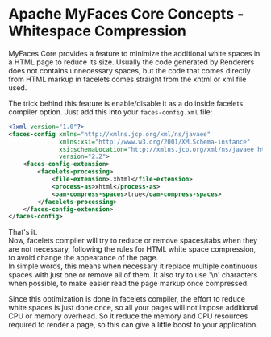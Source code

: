 # Apache MyFaces Core Concepts - Whitespace Compression

MyFaces Core provides a feature to minimize the additional white spaces in a HTML page to reduce its size.
Usually the code generated by Renderers does not contains unnecessary spaces, but the code that comes directly from HTML markup in facelets comes straight from the xhtml or xml file used.

The trick behind this feature is enable/disable it as a do inside facelets compiler option.
Just add this into your `faces-config.xml` file:

```xml
<?xml version="1.0"?>
<faces-config xmlns="http://xmlns.jcp.org/xml/ns/javaee"
              xmlns:xsi="http://www.w3.org/2001/XMLSchema-instance"
              xsi:schemaLocation="http://xmlns.jcp.org/xml/ns/javaee http://xmlns.jcp.org/xml/ns/javaee/web-facesconfig_2_2.xsd"
              version="2.2">
    <faces-config-extension>
        <facelets-processing>
            <file-extension>.xhtml</file-extension>
            <process-as>xhtml</process-as>
            <oam-compress-spaces>true</oam-compress-spaces>
        </facelets-processing>
    </faces-config-extension>
</faces-config>
```

That's it.  
Now, facelets compiler will try to reduce or remove spaces/tabs when they are not necessary, following the rules for HTML white space compression, to avoid change the appearance of the page.  
In simple words, this means when necessary it replace multiple continuous spaces with just one or remove all of them. It also try to use '\n' characters when possible, to make easier read the page markup once compressed.

Since this optimization is done in facelets compiler, the effort to reduce white spaces is just done once, so all your pages will not impose additional CPU or memory overhead.
So it reduce the memory and CPU resources required to render a page, so this can give a little boost to your application.

